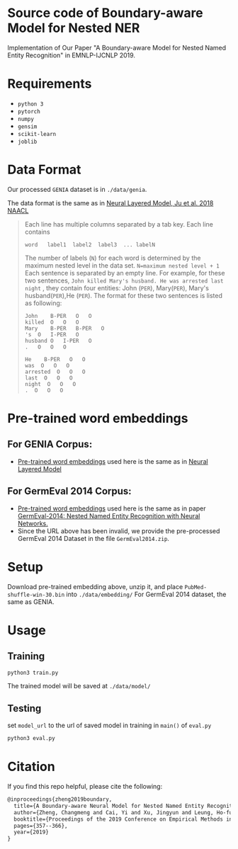 # Source code of Boundary-aware Model for Nested NER
Implementation of Our Paper "A Boundary-aware Model for Nested Named Entity Recognition" in EMNLP-IJCNLP 2019.

# Requirements
* `python 3`
* `pytorch`
* `numpy`
* `gensim`
* `scikit-learn`
* `joblib`

# Data Format
Our processed `GENIA` dataset is in `./data/genia`.

The data format is the same as in [Neural Layered Model, Ju et al. 2018 NAACL](https://github.com/meizhiju/layered-bilstm-crf) 
>Each line has multiple columns separated by a tab key. 
>Each line contains
>```
>word	label1	label2	label3	...	labelN
>```
>The number of labels (`N`) for each word is determined by the maximum nested level in the data set. `N=maximum nested level + 1`
>Each sentence is separated by an empty line.
>For example, for these two sentences, `John killed Mary's husband. He was arrested last night` , they contain four entities: John (`PER`), Mary(`PER`), Mary's husband(`PER`),He (`PER`).
>The format for these two sentences is listed as following:
>```
>John    B-PER   O   O
>killed  O   O   O
>Mary    B-PER   B-PER   O
>'s  O   I-PER   O
>husband O   I-PER   O
>.   O   O   O
>
>He    B-PER   O   O
>was  O   O   O
>arrested  O   O   O
>last  O   O   O
>night  O   O   O
>.  O   O   O
>```

# Pre-trained word embeddings
## For GENIA Corpus:
* [Pre-trained word embeddings](https://drive.google.com/open?id=0BzMCqpcgEJgiUWs0ZnU0NlFTam8) used here is the same as in [Neural Layered Model](https://github.com/meizhiju/layered-bilstm-crf) 
## For GermEval 2014 Corpus: 
* [Pre-trained word embeddings](https://www.informatik.tudarmstadt.de/ukp/research_6/ukp_in_challenges/germeval_2014/index.en.jsp) used here is the same as in paper [GermEval-2014: Nested Named Entity Recognition with Neural Networks.](https://pdfs.semanticscholar.org/9b64/4bf5262e0d02d7ac25dab509d07d240b263a.pdf)
* Since the URL above has been invalid, we provide the pre-processed GermEval 2014 Dataset in the file `GermEval2014.zip`.

# Setup
Download pre-trained embedding above, unzip it, and place `PubMed-shuffle-win-30.bin` into `./data/embedding/`
For GermEval 2014 dataset, the same as GENIA.

# Usage
## Training

```sh
python3 train.py
```
The trained model will be saved at `./data/model/`
## Testing
 set `model_url` to the url of saved model in training in `main()` of `eval.py`
```sh
python3 eval.py
```

# Citation
If you find this repo helpful, please cite the following:
```latex
@inproceedings{zheng2019boundary,
  title={A Boundary-aware Neural Model for Nested Named Entity Recognition},
  author={Zheng, Changmeng and Cai, Yi and Xu, Jingyun and Leung, Ho-fung and Xu, Guandong},
  booktitle={Proceedings of the 2019 Conference on Empirical Methods in Natural Language Processing and the 9th International Joint Conference on Natural Language Processing (EMNLP-IJCNLP)},
  pages={357--366},
  year={2019}
}

